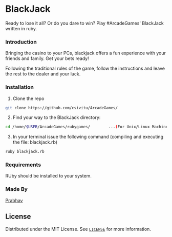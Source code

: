 # BlackJack

Ready to lose it all? Or do you dare to win? Play #ArcadeGames' BlackJack written in ruby.    

<h3 > Introduction </h3 >

Bringing the casino to your PCs, blackjack offers a fun experience with your friends and family. Get your bets ready!  

Following the traditional rules of the game, follow the instructions and leave the rest to the dealer and your luck.

<h3> Installation </h3>

1. Clone the repo
```sh
git clone https://github.com/csivitu/ArcadeGames/
```
2. Find your way to the BlackJack directory:
```sh
cd /home/$USER/ArcadeGames/rubygames/        ...(For Unix/Linux Machines)
```

3. In your terminal issue the following command (compiling and executing the file: blackjack.rb)
```sh
ruby blackjack.rb
```

<h3 > Requirements </h3 >

RUby should be installed to your system.

<h3> Made By </h3>


[Prabhav](https://github.com/3xpl0itk1t)

<!-- LICENSE -->
## License

Distributed under the MIT License. See [`LICENSE`](./LICENSE) for more information.